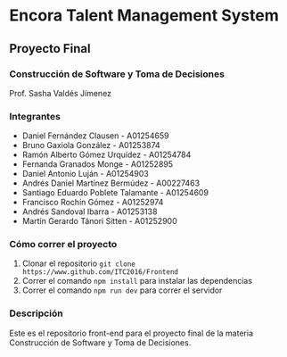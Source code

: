 # Encora Talent Management System
## Proyecto Final
### Construcción de Software y Toma de Decisiones 

Prof. Sasha Valdés Jímenez 

### Integrantes 

- Daniel Fernández Clausen - A01254659
- Bruno Gaxiola González - A01253874
- Ramón Alberto Gómez Urquídez - A01254784
- Fernanda Granados Monge - A01252895
- Daniel Antonio Luján - A01254903
- Andrés Daniel Martínez Bermúdez - A00227463
- Santiago Eduardo Poblete Talamante - A01254609
- Francisco Rochín Gómez - A01252974
- Andrés Sandoval Ibarra - A01253138
- Martín Gerardo Tánori Sitten - A01252900

### Cómo correr el proyecto

1. Clonar el repositorio `git clone https://www.github.com/ITC2016/Frontend`
2. Correr el comando `npm install` para instalar las dependencias
3. Correr el comando `npm run dev` para correr el servidor

### Descripción

Este es el repositorio front-end para el proyecto final de la materia Construcción de Software y Toma de Decisiones.
